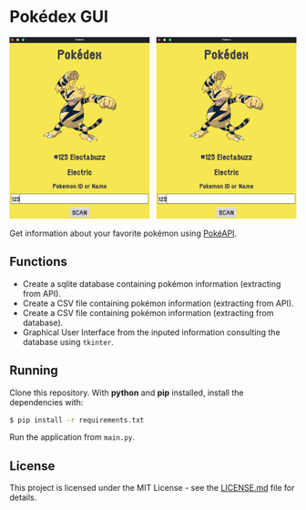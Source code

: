 # Pokédex GUI

<div width="100%">
  <img src="./pokedex/img/screenshot.png" alt="Pokédex GUI project screenshot." width="48.9%">
  <img src="./pokedex/img/screenshot.png" alt="Pokédex GUI project screenshot." width="48.9%" align="right">
</div>

Get information about your favorite pokémon using [PokéAPI](https://pokeapi.co/).

## Functions

- Create a sqlite database containing pokémon information (extracting from API).
- Create a CSV file containing pokémon information (extracting from API).
- Create a CSV file containing pokémon information (extracting from database).
- Graphical User Interface from the inputed information consulting the database using `tkinter`.

## Running
Clone this repository. With **python** and **pip** installed, install the dependencies with:
```sh
$ pip install -r requirements.txt
```
Run the application from `main.py`.

## License
This project is licensed under the MIT License - see the [LICENSE.md](https://github.com/gabriel-venezian/my-etl/blob/main/LICENSE.md) file for details.
